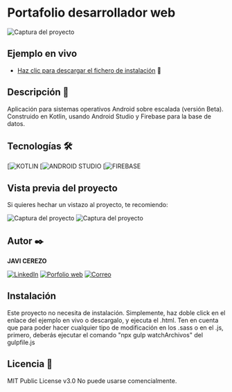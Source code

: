 # Portafolio desarrollador web
![Captura del proyecto](https://raw.githubusercontent.com/javicerezo/App-escalada/master/src/main/res/drawable/f14_xml_login.png)

## Ejemplo en vivo
- [Haz clic para descargar el fichero de instalación](https://drive.google.com/file/d/1axKHQqaVKZIQBdXgu9C8lsRJ90lRSAs3/view) 🚀

## Descripción 📑
Aplicación para sistemas operativos Android sobre escalada (versión Beta). Construido en Kotlin, usando Android Studio y Firebase para la base de datos.

## Tecnologías 🛠
<!-- Iconos sacados de y https://github.com/alexandresanlim/Badges4-README.md-Profile -->
[![KOTLIN](https://img.shields.io/badge/Kotlin-B125EA?style=for-the-badge&logo=kotlin&logoColor=white)
[![ANDROID STUDIO](https://img.shields.io/badge/Android_Studio-3DDC84?style=for-the-badge&logo=android-studio&logoColor=white)
[![FIREBASE](https://img.shields.io/badge/firebase-ffca28?style=for-the-badge&logo=firebase&logoColor=black)

## Vista previa del proyecto
Si quieres hechar un vistazo al proyecto, te recomiendo:

![Captura del proyecto](https://raw.githubusercontent.com/javicerezo/App-escalada/master/src/main/res/drawable/f24_xml_Maps.PNG)
![Captura del proyecto](https://raw.githubusercontent.com/javicerezo/App-escalada/master/src/main/res/drawable/f25_xml_learnMountain.PNG)

## Autor ✒️
**JAVI CEREZO** 

[![LinkedIn](https://img.shields.io/badge/LinkedIn-0077B5?style=for-the-badge&logo=linkedin&logoColor=white)](https://www.linkedin.com/in/javicerezo/)
[![Porfolio web](https://img.shields.io/badge/website-000000?style=for-the-badge&logo=About.me&logoColor=white)](https://javicerezo.netlify.app/)
[![Correo](https://img.shields.io/badge/Gmail-D14836?style=for-the-badge&logo=gmail&logoColor=white)](<mailto:jc.webmob@gmail.com>)

## Instalación 
Este proyecto no necesita de instalación. Simplemente, haz doble click en el enlace del ejemplo en vivo o descargalo, y ejecuta el .html.
Ten en cuenta que para poder hacer cualquier tipo de modificación en los .sass o en el .js, primero, deberás ejecutar el comando "npx gulp watchArchivos" del gulpfile.js
  
## Licencia 📄
MIT Public License v3.0
No puede usarse comencialmente.
